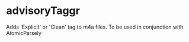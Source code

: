 # advisoryTaggr
Adds 'Explicit' or 'Clean' tag to m4a files. To be used in conjunction with AtomicParsely
